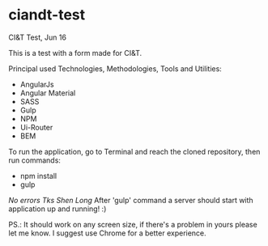 # ciandt-test
CI&amp;T Test, Jun 16

This is a test with a form made for CI&T.

Principal used Technologies, Methodologies, Tools and Utilities:
- AngularJs
- Angular Material
- SASS
- Gulp
- NPM
- Ui-Router
- BEM

To run the application, go to Terminal and reach the cloned repository, then run commands:
- npm install
- gulp

*No errors Tks Shen Long* After 'gulp' command a server should start with application up and running! :)


PS.: It should work on any screen size, if there's a problem in yours please let me know.
     I suggest use Chrome for a better experience.
